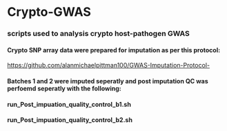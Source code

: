 # Crypto-GWAS

### scripts used to analysis crypto host-pathogen GWAS


#### Crypto SNP array data were prepared for imputation as per this protocol:

https://github.com/alanmichaelpittman100/GWAS-Imputation-Protocol-

#### Batches 1 and 2 were imputed seperatly and post imputation QC was perfoemd seperatly with the following:

#### run_Post_impuation_quality_control_b1.sh
#### run_Post_impuation_quality_control_b2.sh


